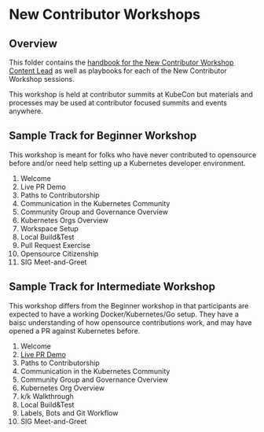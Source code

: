 # New Contributor Workshops


## Overview

This folder contains the [handbook for the New Contributor Workshop Content Lead](./new-contributor-workshop-lead.md) as well as playbooks for each of the New Contributor Workshop sessions.

This workshop is held at contributor summits at KubeCon but materials and processes may be used at contributor focused summits and events anywhere.

## Sample Track for Beginner Workshop

This workshop is meant for folks who have never contributed to opensource before and/or need help setting up a Kubernetes developer environment.

1. Welcome
1. Live PR Demo
1. Paths to Contributorship
1. Communication in the Kubernetes Community
1. Community Group and Governance Overview
1. Kubernetes Orgs Overview
1. Workspace Setup
1. Local Build&Test
1. Pull Request Exercise
1. Opensource Citizenship
1. SIG Meet-and-Greet

## Sample Track for Intermediate Workshop

This workshop differs from the Beginner workshop in that participants are expected to have a working Docker/Kubernetes/Go setup. They have a baisc understanding of how opensource contributions work, and may have opened a PR against Kubernetes before.

1. Welcome
1. [Live PR Demo](./live-pr-demo.md)
1. Paths to Contributorship
1. Communication in the Kubernetes Community
1. Community Group and Governance Overview
1. Kubernetes Org Overview
1. k/k Walkthrough
1. Local Build&Test 
1. Labels, Bots and Git Workflow
1. SIG Meet-and-Greet